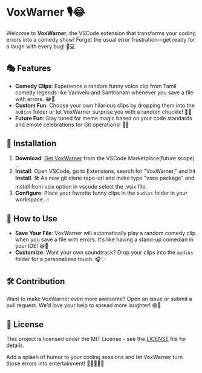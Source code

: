 # VoxWarner 🎙️😂

Welcome to **VoxWarner**, the VSCode extension that transforms your coding errors into a comedy show! Forget the usual error frustration—get ready for a laugh with every bug! 🎉💻

## 🎭 Features

- **Comedy Clips**: Experience a random funny voice clip from Tamil comedy legends like Vadivelu and Santhanam whenever you save a file with errors. 😂🎤
- **Custom Fun**: Choose your own hilarious clips by dropping them into the `audios` folder or let VoxWarner surprise you with a random chuckle! 🤣📂
- **Future Fun**: Stay tuned for meme magic based on your code standards and emote celebrations for Git operations! 🎨🎉

## 🚀 Installation

1. **Download**: [Get VoxWarner](#) from the VSCode Marketplace(future scope) ... 
2. **Install**: Open VSCode, go to Extensions, search for "VoxWarner," and hit **Install**. 🛠️
   As now git clone repo-url and make type "vsce package"  and install from vsix option in vscode select the .vsix file.
4. **Configure**: Place your favorite funny clips in the `audios` folder in your workspace. 🎶

## 🤖 How to Use

- **Save Your File**: VoxWarner will automatically play a random comedy clip when you save a file with errors. It’s like having a stand-up comedian in your IDE! 😆💾
- **Customize**: Want your own soundtrack? Drop your clips into the `audios` folder for a personalized touch. 🎧✨

## 🛠️ Contribution

Want to make VoxWarner even more awesome? Open an issue or submit a pull request. We’d love your help to spread more laughter! 😄🎉

## 📜 License

This project is licensed under the MIT License - see the [LICENSE](LICENSE) file for details.

Add a splash of humor to your coding sessions and let VoxWarner turn those errors into entertainment! 🎉👨‍💻👩‍💻
